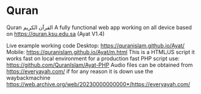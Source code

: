 # Quran
Quran القرآن الكريم
A fully functional web app working on all device based on https://quran.ksu.edu.sa (Ayat V1.4)

Live example working code
Desktop: https://quranislam.github.io/Ayat/
Mobile: https://quranislam.github.io/Ayat/m.html
This is a HTML/JS script it works fast on local environment for a production fast PHP script use: https://github.com/QuranIslam/Ayat-PHP
Audio files can be obtained from https://everyayah.com/ if for any reason it is down use the waybackmachine https://web.archive.org/web/20230000000000*/https://everyayah.com/
